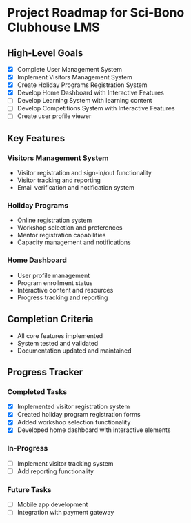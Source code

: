 # Project Roadmap for Sci-Bono Clubhouse LMS

## High-Level Goals
- [x] Complete User Management System
- [x] Implement Visitors Management System
- [x] Create Holiday Programs Registration System
- [x] Develop Home Dashboard with Interactive Features
- [ ] Develop Learning System with learning content
- [ ] Develop Competitions System with Interactive Features
- [ ] Create user profile viewer

## Key Features
### Visitors Management System
- Visitor registration and sign-in/out functionality
- Visitor tracking and reporting
- Email verification and notification system

### Holiday Programs
- Online registration system
- Workshop selection and preferences
- Mentor registration capabilities
- Capacity management and notifications

### Home Dashboard
- User profile management
- Program enrollment status
- Interactive content and resources
- Progress tracking and reporting

## Completion Criteria
- All core features implemented
- System tested and validated
- Documentation updated and maintained

## Progress Tracker
### Completed Tasks
- [x] Implemented visitor registration system
- [x] Created holiday program registration forms
- [x] Added workshop selection functionality
- [x] Developed home dashboard with interactive elements

### In-Progress
- [ ] Implement visitor tracking system
- [ ] Add reporting functionality

### Future Tasks
- [ ] Mobile app development
- [ ] Integration with payment gateway
